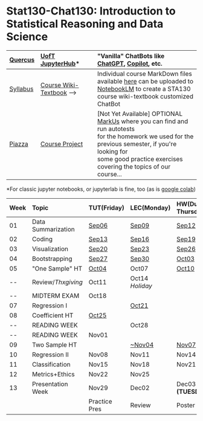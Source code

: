 # Stat130-Chat130: Introduction to Statistical Reasoning and Data Science

| [Quercus](https://q.utoronto.ca/courses/354091/pages/sta130-all-sections) | [UofT JupyterHub](https://jupyter.utoronto.ca/)* | "Vanilla" ChatBots like [ChatGPT](https://chat.openai.com/), [Copilot](https://copilot.microsoft.com/), etc. |
|:-|:-|:-|
| [Syllabus](https://q.utoronto.ca/courses/354091/assignments/syllabus) | [Course Wiki-Textbook](https://github.com/pointOfive/stat130chat130/wiki) --> | Individual course MarkDown files available [here](https://github.com/pointOfive/chat130) can be uploaded to<br>[NotebookLM](http://notebooklm.google/) to create a STA130 course wiki-textbook customized ChatBot | 
| [Piazza](https://piazza.com/utoronto.ca/fall2024/sta130) | [Course Project](https://github.com/pointOfive/stat130chat130/tree/main/CP) | [Not Yet Available] OPTIONAL [MarkUs](https://markus.teach.cs.toronto.edu/markus) where you can find and run autotests<br>for the homework we used for the previous semester, if you're looking for<br>some good practice exercises covering the topics of our course... |

*For classic jupyter notebooks, or jupyterlab is fine, too (as is [google colab](https://colab.research.google.com/))

|Week|Topic         |TUT(Friday)|LEC(Monday)|HW(Due Thursday)|
|:---|:-------------|:----------|:----------|:---------------|
|01|Data Summarization|[Sep06](TUT/STA130F24_TUT01_Sep06.ipynb)|[Sep09](LEC/STA130F24_LEC01_Sep09.ipynb)|[Sep12](HW/STA130F24_HW01_DueSep12.ipynb)|
|02|Coding        |[Sep13](TUT/STA130F24_TUT02_Sep13.ipynb)|[Sep16](LEC/STA130F24_LEC02_Sep16.ipynb)|[Sep19](HW/STA130F24_HW02_DueSep19.ipynb)|
|03|Visualization |[Sep20](TUT/STA130F24_TUT03_Sep20.ipynb)|[Sep23](LEC/STA130F24_LEC03_Sep23.ipynb)|[Sep26](HW/STA130F24_HW03_DueSep26.ipynb)|
|04|Bootstrapping |[Sep27](TUT/STA130F24_TUT04_Sep27.ipynb)|[Sep30](LEC/STA130F24_LEC04_Sep30.ipynb)|[Oct03](HW/STA130F24_HW04_DueOct03.ipynb)|
|05|"One Sample" HT |[Oct04](STA130F24_TUT05_Oct04.ipynb)|Oct07|[Oct10](HW/STA130F24_HW05_DueOct10.ipynb)|
|--|Review/*Thxgiving*|Oct11|Oct14 *Holiday*|     |
|--|MIDTERM EXAM  |Oct18|     |     |
|07|Regression I  |     |[Oct21](LEC/STA130F24_LEC07_Nov04.ipynb)|     |
|08|Coefficient HT|[Oct25](STA130F24_TUT07ate09_Oct25.ipynb)|     |     |
|--|READING WEEK  |     |Oct28|     |
|--|READING WEEK  |Nov01|     |     |
|09|Two Sample HT |     |[~Nov04](LEC/STA130F24_LEC09_Nov04.ipynb)|[Nov07](HW/STA130F24_HW06_Week07ate09_DueNov07.ipynb)|
|10|Regression II |Nov08|Nov11|Nov14|
|11|Classification|Nov15|Nov18|Nov21|
|12|Metrics+Ethics|Nov22|Nov25|
|13| Presentation Week |Nov29|Dec02|Dec03 **(TUESDAY)**|
|  |                   |Practice Pres | Review | Poster Fair |
